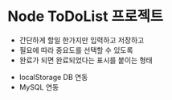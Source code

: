 # Node ToDoList 프로젝트

- 간단하게 할일 한가지만 입력하고 저장하고
- 필요에 따라 중요도를 선택할 수 있도록
- 완료가 되면 완료되었다는 표시를 붙이는 형태

* localStorage DB 연동
* MySQL 연동
